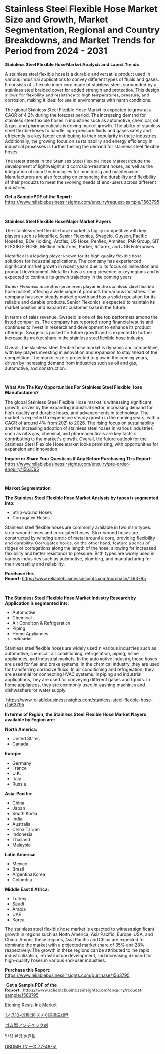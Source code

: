 <p><h1>Stainless Steel Flexible Hose Market Size and Growth, Market Segmentation, Regional and Country Breakdowns, and Market Trends for Period from 2024 -  2031</h1></p><p><strong>Stainless Steel Flexible Hose Market Analysis and Latest Trends</strong></p>
<p><p>A stainless steel flexible hose is a durable and versatile product used in various industrial applications to convey different types of fluids and gases. It consists of a flexible inner core made of stainless steel, surrounded by a stainless steel braided cover for added strength and protection. This design allows for flexibility and resistance to high temperatures, pressure, and corrosion, making it ideal for use in environments with harsh conditions.</p><p>The global Stainless Steel Flexible Hose Market is expected to grow at a CAGR of 4.2% during the forecast period. The increasing demand for stainless steel flexible hoses in industries such as automotive, chemical, oil & gas, and pharmaceuticals is driving market growth. The ability of stainless steel flexible hoses to handle high-pressure fluids and gases safely and efficiently is a key factor contributing to their popularity in these industries. Additionally, the growing focus on sustainability and energy efficiency in industrial processes is further fueling the demand for stainless steel flexible hoses.</p><p>The latest trends in the Stainless Steel Flexible Hose Market include the development of lightweight and corrosion-resistant hoses, as well as the integration of smart technologies for monitoring and maintenance. Manufacturers are also focusing on enhancing the durability and flexibility of their products to meet the evolving needs of end-users across different industries.</p></p>
<p><strong>Get a Sample PDF of the Report:&nbsp;</strong> <a href="https://www.reliablebusinessinsights.com/enquiry/request-sample/1563795">https://www.reliablebusinessinsights.com/enquiry/request-sample/1563795</a></p>
<p>&nbsp;</p>
<p><strong>Stainless Steel Flexible Hose Major Market Players</strong></p>
<p><p>The stainless steel flexible hose market is highly competitive with key players such as Metalflex, Senior Flexonics, Swagelo, Guyson, Pacific Hoseflex, BOA Holding, Arcflex, US Hose, Penflex, Amnitec, PAR Group, SIT FLEXIBLE HOSE, Metline Industries, Parker, Rotarex, and JGB Enterprises.</p><p>Metalflex is a leading player known for its high-quality flexible hose solutions for industrial applications. The company has experienced significant market growth in recent years due to its focus on innovation and product development. Metalflex has a strong presence in key regions and is expected to continue its growth trajectory in the coming years.</p><p>Senior Flexonics is another prominent player in the stainless steel flexible hose market, offering a wide range of products for various industries. The company has seen steady market growth and has a solid reputation for its reliable and durable products. Senior Flexonics is expected to maintain its market position and expand its customer base in the future.</p><p>In terms of sales revenue, Swagelo is one of the top performers among the listed companies. The company has reported strong financial results and continues to invest in research and development to enhance its product offerings. Swagelo is poised for future growth and is expected to further increase its market share in the stainless steel flexible hose industry.</p><p>Overall, the stainless steel flexible hose market is dynamic and competitive, with key players investing in innovation and expansion to stay ahead of the competition. The market size is projected to grow in the coming years, driven by increasing demand from industries such as oil and gas, automotive, and construction.</p></p>
<p>&nbsp;</p>
<p><strong>What Are The Key Opportunities For Stainless Steel Flexible Hose Manufacturers?</strong></p>
<p><p>The global Stainless Steel Flexible Hose market is witnessing significant growth, driven by the expanding industrial sector, increasing demand for high-quality and durable hoses, and advancements in technology. The market is expected to experience steady growth in the coming years, with a CAGR of around 4% from 2021 to 2026. The rising focus on sustainability and the increasing adoption of stainless steel hoses in various industries such as oil & gas, chemical, and pharmaceuticals are key factors contributing to the market's growth. Overall, the future outlook for the Stainless Steel Flexible Hose market looks promising, with opportunities for expansion and innovation.</p></p>
<p><strong>Inquire or Share Your Questions If Any Before Purchasing This Report:</strong> <a href="https://www.reliablebusinessinsights.com/enquiry/pre-order-enquiry/1563795">https://www.reliablebusinessinsights.com/enquiry/pre-order-enquiry/1563795</a></p>
<p>&nbsp;</p>
<p><strong>Market Segmentation</strong></p>
<p><strong>The Stainless Steel Flexible Hose Market Analysis by types is segmented into:</strong></p>
<p><ul><li>Strip-wound Hoses</li><li>Corrugated Hoses</li></ul></p>
<p><p>Stainless steel flexible hoses are commonly available in two main types: strip-wound hoses and corrugated hoses. Strip-wound hoses are constructed by winding a strip of metal around a core, providing flexibility and durability. Corrugated hoses, on the other hand, feature a series of ridges or corrugations along the length of the hose, allowing for increased flexibility and better resistance to pressure. Both types are widely used in various industries such as automotive, plumbing, and manufacturing for their versatility and reliability.</p></p>
<p><strong>Purchase this Report:&nbsp;</strong><a href="https://www.reliablebusinessinsights.com/purchase/1563795">https://www.reliablebusinessinsights.com/purchase/1563795</a></p>
<p>&nbsp;</p>
<p><strong>The Stainless Steel Flexible Hose Market Industry Research by Application is segmented into:</strong></p>
<p><ul><li>Automotive</li><li>Chemical</li><li>Air Condition & Refrigeration</li><li>Piping</li><li>Home Appliances</li><li>Industrial</li></ul></p>
<p><p>Stainless steel flexible hoses are widely used in various industries such as automotive, chemical, air conditioning, refrigeration, piping, home appliances, and industrial markets. In the automotive industry, these hoses are used for fuel and brake systems. In the chemical industry, they are used for transferring corrosive fluids. In air conditioning and refrigeration, they are essential for connecting HVAC systems. In piping and industrial applications, they are used for conveying different gases and liquids. In home appliances, they are commonly used in washing machines and dishwashers for water supply.</p></p>
<p><a href="https://www.reliablebusinessinsights.com/stainless-steel-flexible-hose-r1563795">&nbsp;https://www.reliablebusinessinsights.com/stainless-steel-flexible-hose-r1563795</a></p>
<p><strong>In terms of Region, the Stainless Steel Flexible Hose Market Players available by Region are:</strong></p>
<p>
    <p> <strong> North America: </strong>
        <ul>
            <li>United States</li>
            <li>Canada</li>
        </ul>
        </p> 
    <p> <strong> Europe: </strong>
        <ul>
            <li>Germany</li>
            <li>France</li>
            <li>U.K.</li>
            <li>Italy</li>
            <li>Russia</li>
        </ul>
        </p> 
    <p> <strong> Asia-Pacific: </strong>
        <ul>
            <li>China</li>
            <li>Japan</li>
            <li>South Korea</li>
            <li>India</li>
            <li>Australia</li>
            <li>China Taiwan</li>
            <li>Indonesia</li>
            <li>Thailand</li>
            <li>Malaysia</li>
        </ul>
        </p> 
    <p> <strong> Latin America: </strong>
        <ul>
            <li>Mexico</li>
            <li>Brazil</li>
            <li>Argentina Korea</li>
            <li>Colombia</li>
        </ul>
        </p> 
    <p> <strong> Middle East & Africa: </strong>
        <ul>
            <li>Turkey</li>
            <li>Saudi</li>
            <li>Arabia</li>
            <li>UAE</li>
            <li>Korea</li>
        </ul>
    </p>
    </p>
<p><p>The stainless steel flexible hose market is expected to witness significant growth in regions such as North America, Asia Pacific, Europe, USA, and China. Among these regions, Asia Pacific and China are expected to dominate the market with a projected market share of 35% and 28% respectively. The growth in these regions can be attributed to the rapid industrialization, infrastructure development, and increasing demand for high-quality hoses in various end-user industries.</p></p>
<p><strong>Purchase this Report: </strong><a href="https://www.reliablebusinessinsights.com/purchase/1563795">https://www.reliablebusinessinsights.com/purchase/1563795</a></p>
<p>&nbsp;<strong>Get a Sample PDF of the Report:&nbsp;&nbsp;</strong><a href="https://www.reliablebusinessinsights.com/enquiry/request-sample/1563795">https://www.reliablebusinessinsights.com/enquiry/request-sample/1563795</a></p>
<p><strong></strong></p>
<p><p><a href="https://github.com/kufem1/Market-Research-Report-List-3/blob/main/etching-resist-ink-market.md">Etching Resist Ink Market</a></p><p><a href="https://medium.com/@kopirendilala_44969/1-4-7-10-tetraazacyclododecane-%EC%8B%9C%EC%9E%A5-%EC%A1%B0%EC%82%AC-%EB%B3%B4%EA%B3%A0%EC%84%9C%EC%97%90%EB%8A%94-2024%EB%85%84%EB%B6%80%ED%84%B0-2031%EB%85%84%EA%B9%8C%EC%A7%80-cagr-%EC%98%88%EC%B8%A1%EC%9D%84-%ED%8F%AC%ED%95%A8%ED%95%9C-%EC%8B%9C%EC%9E%A5-%EA%B7%9C%EB%AA%A8-%EC%A0%90%EC%9C%A0%EC%9C%A8-%EB%B0%8F-%EC%84%B1%EC%9E%A5%EB%A5%A0%EC%97%90-%EB%8C%80%ED%95%9C-%EB%B6%84%EC%84%9D%EC%9D%B4-ec3630acc6ca">1,4,7,10-테트라아자사이클로도데칸</a></p><p><a href="https://github.com/AaronVargas43/Market-Research-Report-List-2/blob/main/5711786134735.md">ゴム製アンチタック剤</a></p><p><a href="https://medium.com/@pixmac28_49269/2024%EB%85%84%EB%B6%80%ED%84%B0-2031%EB%85%84%EA%B9%8C%EC%A7%80%EC%9D%98-%EC%8B%9C%EC%9E%A5-%EC%97%AD%ED%95%99%EA%B3%BC-%EC%84%B1%EC%9E%A5-%EC%B4%89%EC%A7%84%EC%9A%94%EC%9D%B8%EC%9D%84-%EB%B6%84%EC%84%9D%ED%95%9C-%ED%83%84%EC%84%B1-%EC%A0%91%EC%B0%A9-%EC%8B%9C%EC%9E%A5-%EC%98%88%EC%B8%A1-d3eebe91bf3e">탄성 본딩 실란트</a></p><p><a href="https://medium.com/@brycenboyer2023/%E3%82%B0%E3%83%AD%E3%83%BC%E3%83%90%E3%83%ABdbdmh-cas-77-48-5-%E5%B8%82%E5%A0%B4%E3%81%AF-2024%E5%B9%B4%E3%81%8B%E3%82%892031%E5%B9%B4%E3%81%BE%E3%81%A7%E3%81%AE%E6%9C%9F%E9%96%93%E3%81%AB-%E3%81%AEcagr%E3%81%A7%E6%88%90%E9%95%B7%E3%81%99%E3%82%8B%E3%81%A8%E4%BA%88%E6%B8%AC%E3%81%95%E3%82%8C%E3%81%A6%E3%81%84%E3%81%BE%E3%81%99-c4bfd2de367e">DBDMH (ケース 77-48-5)</a></p></p>